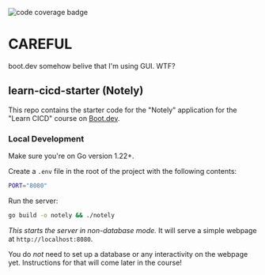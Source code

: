 ![code coverage badge](https://github.com/Baron-Thielemans/learn-cicd-starter.git/actions/workflow/ci.yaml/badge.svg)

# CAREFUL

boot.dev somehow belive that I'm using GUI. WTF?

## learn-cicd-starter (Notely)

This repo contains the starter code for the "Notely" application for the "Learn CICD" course on [Boot.dev](https://boot.dev).

### Local Development

Make sure you're on Go version 1.22+.

Create a `.env` file in the root of the project with the following contents:

```bash
PORT="8080"
```

Run the server:

```bash
go build -o notely && ./notely
```

*This starts the server in non-database mode.* It will serve a simple webpage at `http://localhost:8080`.

You do *not* need to set up a database or any interactivity on the webpage yet. Instructions for that will come later in the course!
